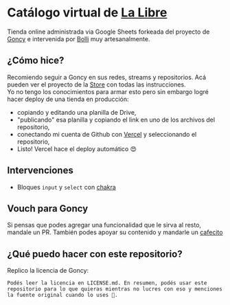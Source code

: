 # Catálogo virtual de [La Libre](lalibrecf.com.ar)

Tienda online administrada via Google Sheets forkeada del proyecto de [Goncy](https://github.com/goncy/store) e intervenida por [Bolli](https://bolli.ar) muy artesanalmente.

## ¿Cómo hice?

Recomiendo seguir a Goncy en sus redes, streams y repositorios. Acá pueden ver el proyecto de la [Store](https://github.com/goncy/store) con todas las instrucciones.  
Yo no tengo los conocimientos para armar esto pero sin embargo logré hacer deploy de una tienda en producción:

- copiando y editando una planilla de Drive,
- "publicando" esa planilla y copiando el link en uno de los archivos del repositorio,
- conectando mi cuenta de Github con [Vercel](https://vercel.com) y seleccionando el repositorio,
- Listo! Vercel hace el deploy automático 😍

## Intervenciones

- Bloques `input` y `select` con [chakra](https://chakra-ui.com/)

## Vouch para Goncy

Si pensas que podes agregar una funcionalidad que le sirva al resto, mandale un PR. También podes apoyar su contenido y mandarle un [cafecito](https://cafecito.app/goncy)

## ¿Qué puedo hacer con este repositorio?

Replico la licencia de Goncy:

`Podés leer la licencia en LICENSE.md. En resumen, podés usar este repositorio para lo que quieras mientras no lucres con eso y menciones la fuente original cuando lo uses 🥰.`
